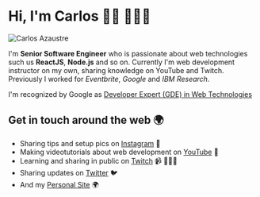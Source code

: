 # Hi, I'm Carlos 👋🏽 👨🏽‍💻

![Carlos Azaustre](https://github.com/carlosazaustre/carlosazaustre/raw/master/img/github-header.png)

I'm **Senior Software Engineer** who is passionate about web technologies such us **ReactJS**, **Node.js** and so on. Currently I'm web development instructor on my own, sharing knowledge on YouTube and Twitch. Previously I worked for *Eventbrite*, *Google* and *IBM Research*.

I'm recognized by Google as [Developer Expert (GDE) in Web Technologies](https://developers.google.com/community/experts/directory/profile/profile-carlos_azaustre)

## Get in touch around the web 🌍
- Sharing tips and setup pics on [Instagram](https://instagram.com/carlosazaustre) 📸
- Making videotutorials about web development on [YouTube](https://youtube.com/carlosazaustre?sub_confirmation=1) 📼
-  Learning and sharing in public on [Twitch](https://twitch.tv/carlosazaustre) 📹 👨🏽‍💻
- Sharing updates on [Twitter](https://twitter.com/carlosazaustre) 🐦
- And my [Personal Site](https://carlosazaustre.es) 🌍
